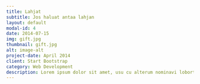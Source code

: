 ```yaml
---
title: Lahjat
subtitle: Jos haluat antaa lahjan
layout: default
modal-id: 4
date: 2014-07-15
img: gift.jpg
thumbnail: gift.jpg
alt: image-alt
project-date: April 2014
client: Start Bootstrap
category: Web Development
description: Lorem ipsum dolor sit amet, usu cu alterum nominavi lobortis. At duo novum diceret. Tantas apeirian vix et, usu sanctus postulant inciderint ut, populo diceret necessitatibus in vim. Cu eum dicam feugiat noluisse.
---
```

